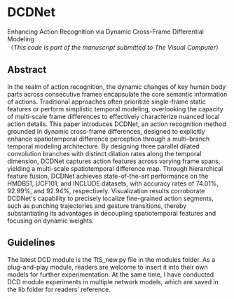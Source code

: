 # DCDNet
Enhancing Action Recognition via Dynamic Cross-Frame Differential Modeling<br>
（*This code is part of the manuscript submitted to The Visual Computer*）
## Abstract
In the realm of action recognition, the dynamic changes of key human body parts across consecutive frames encapsulate the core semantic information of actions. Traditional approaches often prioritize single-frame static features or perform simplistic temporal modeling, overlooking the capacity of multi-scale frame differences to effectively characterize nuanced local action details. This paper introduces DCDNet, an action recognition method grounded in dynamic cross-frame differences, designed to explicitly enhance spatiotemporal difference perception through a multi-branch temporal modeling architecture. By designing three parallel dilated convolution branches with distinct dilation rates along the temporal dimension, DCDNet captures action features across varying frame spans, yielding a multi-scale spatiotemporal difference map. Through hierarchical feature fusion, DCDNet achieves state-of-the-art performance on the HMDB51, UCF101, and INCLUDE datasets, with accuracy rates of 74.01\%, 92.99\%, and 92.94\%, respectively. Visualization results corroborate DCDNet's capability to precisely localize fine-grained action segments, such as punching trajectories and gesture transitions, thereby substantiating its advantages in decoupling spatiotemporal features and focusing on dynamic weights.

## Guidelines
The latest DCD module is the TtS_new.py file in the modules folder. As a plug-and-play module, readers are welcome to insert it into their own models for further experimentation. At the same time, I have conducted DCD module experiments in multiple network models, which are saved in the lib folder for readers' reference.
